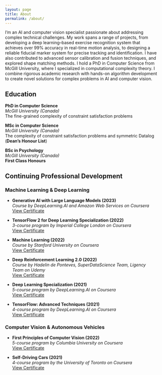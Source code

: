 ```yaml
---
layout: page
title: About
permalink: /about/
---
```


I’m an AI and computer vision specialist passionate about addressing complex technical challenges. My work spans a range of projects, from developing a deep learning–based exercise recognition system that achieves over 99% accuracy in real-time motion analysis, to designing a reliable fiducial marker system for precise tracking and identification. I have also contributed to advanced sensor calibration and fusion techniques, and explored shape matching methods. I hold a PhD in Computer Science from McGill University, where I specialized in computational complexity theory. I combine rigorous academic research with hands-on algorithm development to create novel solutions for complex problems in AI and computer vision.

## Education

**PhD in Computer Science**  
*McGill University (Canada)*  
The fine-grained complexity of constraint satisfaction problems

**MSc in Computer Science**  
*McGill University (Canada)*  
The complexity of constraint satisfaction problems and symmetric Datalog (**Dean’s Honour List**)

**BSc in Psychology**  
*McGill University (Canada)*  
**First Class Honours**
## Continuing Professional Development

### Machine Learning & Deep Learning

- **Generative AI with Large Language Models (2023)**  
  *Course by DeepLearning.AI and Amazon Web Services on Coursera*  
  [View Certificate](https://www.coursera.org/account/accomplishments/records/GX99WPS6PX6F)

- **TensorFlow 2 for Deep Learning Specialization (2022)**  
  *3-course program by Imperial College London on Coursera*  
  [View Certificate](https://www.coursera.org/share/ca02e8572a9abf8b49a8897c78709347)

- **Machine Learning (2022)**  
  *Course by Stanford University on Coursera*  
  [View Certificate](https://coursera.org/share/7af27eb122bda0b6f8f20f7c85bb101a)

- **Deep Reinforcement Learning 2.0 (2022)**  
  *Course by Hadelin de Ponteves, SuperDataScience Team, Ligency Team on Udemy*  
  [View Certificate](https://www.udemy.com/certificate/UC-4203332c-2fbf-4844-89d9-6367b6e77f14/)

- **Deep Learning Specialization (2021)**  
  *5-course program by DeepLearning.AI on Coursera*  
  [View Certificate](https://www.coursera.org/account/accomplishments/specialization/X5LZKN3QQYQK)

- **TensorFlow: Advanced Techniques (2021)**  
  *4-course program by DeepLearning.AI on Coursera*  
  [View Certificate](https://coursera.org/share/c2c6af0e299b244a91f96e699e5c4d42)

### Computer Vision & Autonomous Vehicles

- **First Principles of Computer Vision (2022)**  
  *5-course program by Columbia University on Coursera*  
  [View Certificate](https://coursera.org/share/df178ecca8a09e57b5d3ce0afe4697a5)

- **Self-Driving Cars (2021)**  
  *4-course program by the University of Toronto on Coursera*  
  [View Certificate](https://coursera.org/share/8b78823d583830e858e8ab2e2a64c65a)
